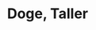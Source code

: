 ---
title: "Doge, Taller"
url: /soraluze-placencia-de-las-armas/doge-taller/
shop: reparación de automóviles
---